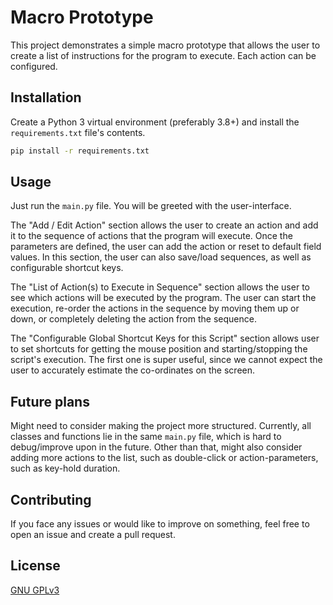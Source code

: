 # Macro Prototype

This project demonstrates a simple macro prototype that allows the user to create a list of instructions for the program to execute. Each action can be configured.

## Installation

Create a Python 3 virtual environment (preferably 3.8+) and install the `requirements.txt` file's contents.
```bash
pip install -r requirements.txt
```

## Usage

Just run the `main.py` file. You will be greeted with the user-interface.

The "Add / Edit Action" section allows the user to create an action and add it to the sequence of actions that the program will execute. Once the parameters are defined, the user can add the action or reset to default field values. In this section, the user can also save/load sequences, as well as configurable shortcut keys.

The "List of Action(s) to Execute in Sequence" section allows the user to see which actions will be executed by the program. The user can start the execution, re-order the actions in the sequence by moving them up or down, or completely deleting the action from the sequence.

The "Configurable Global Shortcut Keys for this Script" section allows user to set shortcuts for getting the mouse position and starting/stopping the script's execution. The first one is super useful, since we cannot expect the user to accurately estimate the co-ordinates on the screen.

## Future plans
Might need to consider making the project more structured. Currently, all classes and functions lie in the same `main.py` file, which is hard to debug/improve upon in the future. Other than that, might also consider adding more actions to the list, such as double-click or action-parameters, such as key-hold duration.

## Contributing
If you face any issues or would like to improve on something, feel free to open an issue and create a pull request.

## License
[GNU GPLv3](https://choosealicense.com/licenses/gpl-3.0/)